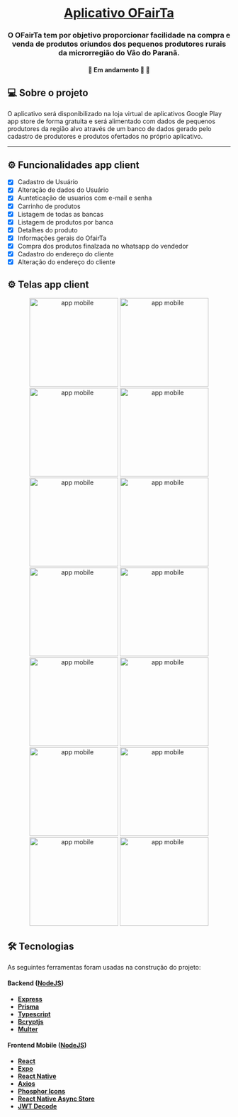 <h1 align="center">
    <a href="#" alt="App ResolveAí"> Aplicativo OFairTa </a>
</h1>

<h3 align="center">
    O OFairTa tem por objetivo proporcionar facilidade  na compra e venda de produtos oriundos dos pequenos produtores rurais da microrregião do Vão do Paranã.
</h3>

<h4 align="center">
	🚧   Em andamento 🚀 🚧
</h4>

## 💻 Sobre o projeto

O aplicativo será disponibilizado na loja virtual de aplicativos Google Play app store de forma gratuita e será alimentado com dados de pequenos produtores da região alvo através de um banco de dados gerado pelo cadastro de produtores e produtos ofertados no próprio aplicativo.

---

## ⚙️ Funcionalidades app client

- [x] Cadastro de Usuário
- [x] Alteração de dados do Usuário
- [x] Aunteticação de usuarios com e-mail e senha
- [x] Carrinho de produtos
- [x] Listagem de todas as bancas
- [x] Listagem de produtos por banca
- [x] Detalhes do produto
- [x] Informações gerais do OfairTa
- [x] Compra dos produtos finalzada no whatsapp do vendedor
- [x] Cadastro do endereço do cliente
- [x] Alteração do endereço do cliente

## ⚙️ Telas app client

<p align="center">
  <img alt="app mobile" title="OFairTa" src="./assets/1.jpeg" width="200px">
  <img alt="app mobile" title="OFairTa" src="./assets/2.jpeg" width="200px">
  <img alt="app mobile" title="OFairTa" src="./assets/3.jpeg" width="200px">
  <img alt="app mobile" title="OFairTa" src="./assets/4.jpeg" width="200px">
  <img alt="app mobile" title="OFairTa" src="./assets/5.jpeg" width="200px">
  <img alt="app mobile" title="OFairTa" src="./assets/6.jpeg" width="200px">
  <img alt="app mobile" title="OFairTa" src="./assets/7.jpeg" width="200px">
  <img alt="app mobile" title="OFairTa" src="./assets/8.jpeg" width="200px">
  <img alt="app mobile" title="OFairTa" src="./assets/9.jpeg" width="200px">
  <img alt="app mobile" title="OFairTa" src="./assets/10.jpeg" width="200px">
  <img alt="app mobile" title="OFairTa" src="./assets/11.jpeg" width="200px">
  <img alt="app mobile" title="OFairTa" src="./assets/12.jpeg" width="200px">
  <img alt="app mobile" title="OFairTa" src="./assets/13.jpeg" width="200px">
  <img alt="app mobile" title="OFairTa" src="./assets/14.jpeg" width="200px">
</p>

## 🛠 Tecnologias

As seguintes ferramentas foram usadas na construção do projeto:

#### [](https://github.com/uegposse/OFairTa)**Backend** ([NodeJS](https://nodejs.org/en/))

- **[Express](https://expressjs.com/)**
- **[Prisma](https://www.prisma.io)**
- **[Typescript](https://www.typescriptlang.org/)**
- **[Bcryptjs](https://www.npmjs.com/package/bcryptjs)**
- **[Multer](https://www.npmjs.com/package/multer)**

#### [](https://github.com/uegposse/OFairTa)**Frontend Mobile** ([NodeJS](https://nodejs.org/en/))

- **[React](https://pt-br.reactjs.org/)**
- **[Expo](https://expo.dev/)**
- **[React Native](https://reactnative.dev/)**
- **[Axios](https://axios-http.com/ptbr/docs/intro)**
- **[Phosphor Icons](https://phosphoricons.com/)**
- **[React Native Async Store](https://reactnative.dev/docs/asyncstorage)**
- **[JWT Decode](https://www.npmjs.com/package/jwt-decode)**
